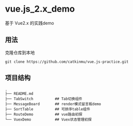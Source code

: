 # vue.js_2.x_demo

基于 Vue2.x 的实践demo

## 用法

克隆仓库到本地

``` code
git clone https://github.com/catkinmu/vue.js-practice.git
```

<!-- 进入仓库根目录,安装依赖
```
yarn install
``` -->

<!-- 启动项目
```
npm start
``` -->

## 项目结构

``` code
.
├── README.md
├── TabSwitch          ## Tab切换组件
├── MessageBoard       ## render模式留言板demo
├── SortTable          ## 可排序table组件
├── RouteDemo          ## vue路由初探
└── VuexDemo           ## Vuex状态管理初探
```
<!-- └── -->